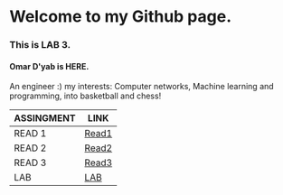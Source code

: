 # Welcome to my Github page.
### This is LAB 3. 

#### Omar D'yab is HERE.

An engineer :)
my interests: Computer networks, Machine learning and programming, into basketball and chess!

|ASSINGMENT | LINK                          |
|-----------|-------------------------------|
|READ 1     | [Read1](read1.md)             |
|READ 2     | [Read2](read2.md)             |
|READ 3     | [Read3](read3.md)             |
|LAB        | [LAB](LAB.md)                 |
